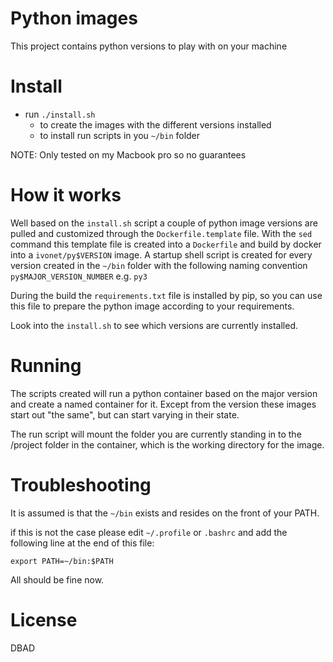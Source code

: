 # Python images

This project contains python versions to play with on your machine

# Install

* run `./install.sh` 
    * to create the images with the different versions installed
    * to install run scripts in you `~/bin` folder
    
NOTE: Only tested on my Macbook pro so no guarantees
    
# How it works

Well based on the `install.sh` script a couple of python image versions are pulled and customized
through the `Dockerfile.template` file. With the `sed` command this template file is created into a 
`Dockerfile` and build by docker into a `ivonet/py$VERSION` image.
A startup shell script is created for every version created in the `~/bin` folder with the following
naming convention `py$MAJOR_VERSION_NUMBER` e.g. `py3`

During the build the `requirements.txt` file is installed by pip, so you can use this file to prepare the 
python image according to your requirements.

Look into the `install.sh` to see which versions are currently installed.

# Running

The scripts created will run a python container based on the major version and create a 
named container for it. Except from the version these images start out "the same", but
can start varying in their state.

The run script will mount the folder you are currently standing in to the /project folder
in the container, which is the working directory for the image.

# Troubleshooting

It is assumed is that the `~/bin` exists and resides on the front of your PATH.

if this is not the case please edit `~/.profile` or `.bashrc` and add the following line
at the end of this file:

    export PATH=~/bin:$PATH

All should be fine now.

# License

DBAD